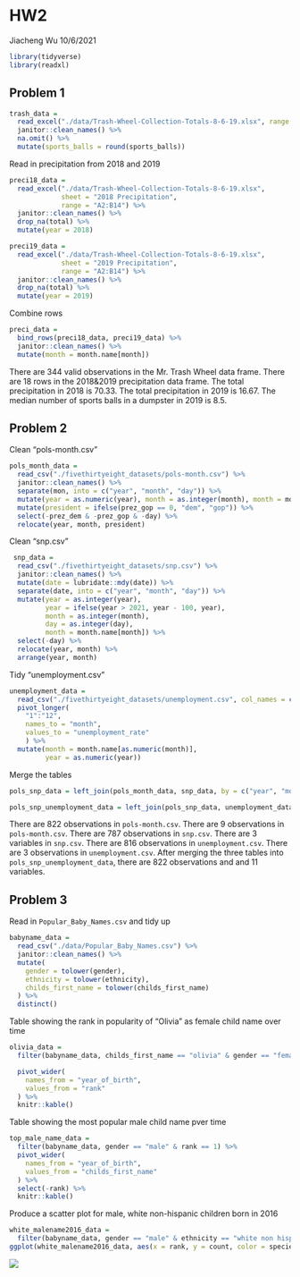 HW2
================
Jiacheng Wu
10/6/2021

``` r
library(tidyverse)
library(readxl)
```

## Problem 1

``` r
trash_data = 
  read_excel("./data/Trash-Wheel-Collection-Totals-8-6-19.xlsx", range = "A2:N408") %>% 
  janitor::clean_names() %>% 
  na.omit() %>% 
  mutate(sports_balls = round(sports_balls))
```

Read in precipitation from 2018 and 2019

``` r
preci18_data = 
  read_excel("./data/Trash-Wheel-Collection-Totals-8-6-19.xlsx", 
             sheet = "2018 Precipitation", 
             range = "A2:B14") %>% 
  janitor::clean_names() %>% 
  drop_na(total) %>% 
  mutate(year = 2018)          
```

``` r
preci19_data = 
  read_excel("./data/Trash-Wheel-Collection-Totals-8-6-19.xlsx", 
             sheet = "2019 Precipitation", 
             range = "A2:B14") %>% 
  janitor::clean_names() %>% 
  drop_na(total) %>% 
  mutate(year = 2019)          
```

Combine rows

``` r
preci_data = 
  bind_rows(preci18_data, preci19_data) %>% 
  janitor::clean_names() %>% 
  mutate(month = month.name[month]) 
```

There are 344 valid observations in the Mr. Trash Wheel data frame.
There are 18 rows in the 2018&2019 precipitation data frame. The total
precipitation in 2018 is 70.33. The total precipitation in 2019 is
16.67. The median number of sports balls in a dumpster in 2019 is 8.5.

## Problem 2

Clean “pols-month.csv”

``` r
pols_month_data = 
  read_csv("./fivethirtyeight_datasets/pols-month.csv") %>% 
  janitor::clean_names() %>% 
  separate(mon, into = c("year", "month", "day")) %>%
  mutate(year = as.numeric(year), month = as.integer(month), month = month.name[month]) %>% 
  mutate(president = ifelse(prez_gop == 0, "dem", "gop")) %>% 
  select(-prez_dem & -prez_gop & -day) %>% 
  relocate(year, month, president)
```

Clean “snp.csv”

``` r
 snp_data = 
  read_csv("./fivethirtyeight_datasets/snp.csv") %>% 
  janitor::clean_names() %>% 
  mutate(date = lubridate::mdy(date)) %>%
  separate(date, into = c("year", "month", "day")) %>% 
  mutate(year = as.integer(year),
         year = ifelse(year > 2021, year - 100, year),
         month = as.integer(month),
         day = as.integer(day),
         month = month.name[month]) %>% 
  select(-day) %>% 
  relocate(year, month) %>% 
  arrange(year, month)
```

Tidy “unemployment.csv”

``` r
unemployment_data = 
  read_csv("./fivethirtyeight_datasets/unemployment.csv", col_names = c("year", "1":"12"), skip = 1) %>% 
  pivot_longer(
    "1":"12",
    names_to = "month",
    values_to = "unemployment_rate"
    ) %>% 
  mutate(month = month.name[as.numeric(month)],
         year = as.numeric(year))
```

Merge the tables

``` r
pols_snp_data = left_join(pols_month_data, snp_data, by = c("year", "month"))

pols_snp_unemployment_data = left_join(pols_snp_data, unemployment_data, by = c("year", "month" ))
```

There are 822 observations in `pols-month.csv`. There are 9 observations
in `pols-month.csv`. There are 787 observations in `snp.csv`. There are
3 variables in `snp.csv`. There are 816 observations in
`unemployment.csv`. There are 3 observations in `unemployment.csv`.
After merging the three tables into `pols_snp_unemployment_data`, there
are 822 observations and and 11 variables.

## Problem 3

Read in `Popular_Baby_Names.csv` and tidy up

``` r
babyname_data = 
  read_csv("./data/Popular_Baby_Names.csv") %>% 
  janitor::clean_names() %>% 
  mutate(
    gender = tolower(gender),
    ethnicity = tolower(ethnicity),
    childs_first_name = tolower(childs_first_name)
  ) %>% 
  distinct()
```

Table showing the rank in popularity of “Olivia” as female child name
over time

``` r
olivia_data = 
  filter(babyname_data, childs_first_name == "olivia" & gender == "female") %>% 

  pivot_wider(
    names_from = "year_of_birth",
    values_from = "rank"
  ) %>% 
  knitr::kable()
```

Table showing the most popular male child name pver time

``` r
top_male_name_data = 
  filter(babyname_data, gender == "male" & rank == 1) %>% 
  pivot_wider(
    names_from = "year_of_birth",
    values_from = "childs_first_name"
  ) %>% 
  select(-rank) %>% 
  knitr::kable()
```

Produce a scatter plot for male, white non-hispanic children born in
2016

``` r
white_malename2016_data = 
  filter(babyname_data, gender == "male" & ethnicity == "white non hispanic") 
ggplot(white_malename2016_data, aes(x = rank, y = count, color = species)) + geom_point(color = "blue")
```

![](p8105_hw2_files/figure-gfm/unnamed-chunk-13-1.png)<!-- -->
